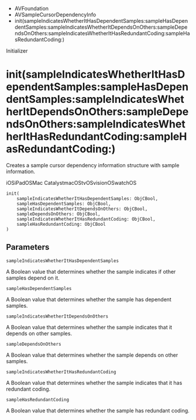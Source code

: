 

- AVFoundation
- AVSampleCursorDependencyInfo
-  init(sampleIndicatesWhetherItHasDependentSamples:sampleHasDependentSamples:sampleIndicatesWhetherItDependsOnOthers:sampleDependsOnOthers:sampleIndicatesWhetherItHasRedundantCoding:sampleHasRedundantCoding:) 

Initializer

# init(sampleIndicatesWhetherItHasDependentSamples:sampleHasDependentSamples:sampleIndicatesWhetherItDependsOnOthers:sampleDependsOnOthers:sampleIndicatesWhetherItHasRedundantCoding:sampleHasRedundantCoding:)

Creates a sample cursor dependency information structure with sample information.

iOSiPadOSMac CatalystmacOStvOSvisionOSwatchOS

``` source
init(
    sampleIndicatesWhetherItHasDependentSamples: ObjCBool,
    sampleHasDependentSamples: ObjCBool,
    sampleIndicatesWhetherItDependsOnOthers: ObjCBool,
    sampleDependsOnOthers: ObjCBool,
    sampleIndicatesWhetherItHasRedundantCoding: ObjCBool,
    sampleHasRedundantCoding: ObjCBool
)
```

## Parameters 

`sampleIndicatesWhetherItHasDependentSamples`  

A Boolean value that determines whether the sample indicates if other samples depend on it.

`sampleHasDependentSamples`  

A Boolean value that determines whether the sample has dependent samples.

`sampleIndicatesWhetherItDependsOnOthers`  

A Boolean value that determines whether the sample indicates that it depends on other samples.

`sampleDependsOnOthers`  

A Boolean value that determines whether the sample depends on other samples.

`sampleIndicatesWhetherItHasRedundantCoding`  

A Boolean value that determines whether the sample indicates that it has redundant coding.

`sampleHasRedundantCoding`  

A Boolean value that determines whether the sample has redundant coding.

